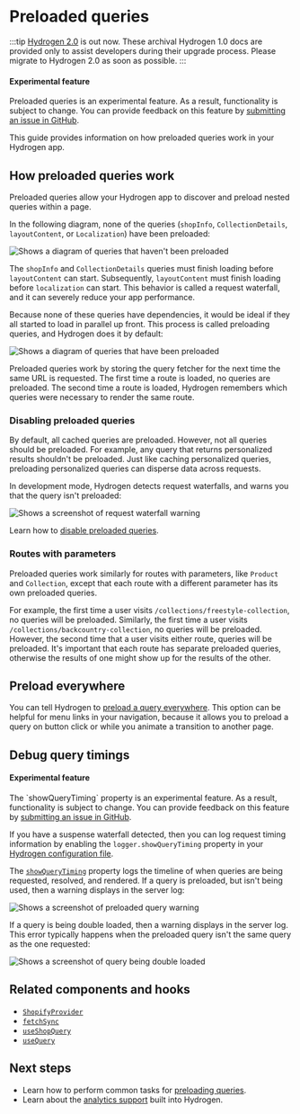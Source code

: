 # Preloaded queries


:::tip
[Hydrogen 2.0](https://hydrogen.shopify.dev) is out now. These archival Hydrogen 1.0 docs are provided only to assist developers during their upgrade process. Please migrate to Hydrogen 2.0 as soon as possible.
:::



<aside class="note beta">
<h4>Experimental feature</h4>

<p>Preloaded queries is an experimental feature. As a result, functionality is subject to change. You can provide feedback on this feature by <a href="https://github.com/Shopify/hydrogen/issues">submitting an issue in GitHub</a>.</p>

</aside>

This guide provides information on how preloaded queries work in your Hydrogen app.

## How preloaded queries work

Preloaded queries allow your Hydrogen app to discover and preload nested queries within a page.

In the following diagram, none of the queries (`shopInfo`, `CollectionDetails`, `layoutContent`, or `Localization`) have been preloaded:

![Shows a diagram of queries that haven't been preloaded](https://shopify.dev/assets/custom-storefronts/hydrogen/preload-queries-none-set.png)

The `shopInfo` and `CollectionDetails` queries must finish loading before `layoutContent` can start. Subsequently, `layoutContent` must finish loading before `localization` can start. This behavior is called a request waterfall, and it can severely reduce your app performance.

Because none of these queries have dependencies, it would be ideal if they all started to load in parallel up front. This process is called preloading queries, and Hydrogen does it by default:

![Shows a diagram of queries that have been preloaded](https://shopify.dev/assets/custom-storefronts/hydrogen/preload-queries-set.png)

Preloaded queries work by storing the query fetcher for the next time the same URL is requested. The first time a route is loaded, no queries are preloaded. The second time a route is loaded, Hydrogen remembers which queries were necessary to render the same route.

### Disabling preloaded queries

By default, all cached queries are preloaded. However, not all queries should be preloaded. For example, any query that returns personalized results shouldn't be preloaded. Just like caching personalized queries, preloading personalized queries can disperse data across requests.

In development mode, Hydrogen detects request waterfalls, and warns you that the query isn't preloaded:

![Shows a screenshot of request waterfall warning](https://shopify.dev/assets/custom-storefronts/hydrogen/suspense-waterfall.png)

Learn how to [disable preloaded queries](/tutorials/querying/preload-queries.md#disable-preloaded-queries).

### Routes with parameters

Preloaded queries work similarly for routes with parameters, like `Product` and `Collection`, except that each route with a different parameter has its own preloaded queries.

For example, the first time a user visits `/collections/freestyle-collection`, no queries will be preloaded. Similarly, the first time a user visits `/collections/backcountry-collection`, no queries will be preloaded. However, the second time that a user visits either route, queries will be preloaded. It's important that each route has separate preloaded queries, otherwise the results of one might show up for the results of the other.

## Preload everywhere

You can tell Hydrogen to [preload a query everywhere](/tutorials/querying/preload-queries.md#preload-everywhere). This option can be helpful for menu links in your navigation, because it allows you to preload a query on button click or while you animate a transition to another page.

## Debug query timings

<aside class="note beta">
<h4>Experimental feature</h4>

<p>The `showQueryTiming` property is an experimental feature. As a result, functionality is subject to change. You can provide feedback on this feature by <a href="https://github.com/Shopify/hydrogen/issues">submitting an issue in GitHub</a>.</p>

</aside>

If you have a suspense waterfall detected, then you can log request timing information by enabling the `logger.showQueryTiming` property in your [Hydrogen configuration file](/tutorials/configuration/index.md#logger).

The [`showQueryTiming`](/tutorials/configuration/index.md#logger) property logs the timeline of when queries are being requested, resolved, and rendered. If a query is preloaded, but isn't being used, then a warning displays in the server log:

![Shows a screenshot of preloaded query warning](https://shopify.dev/assets/custom-storefronts/hydrogen/preload-query-warning.png)

If a query is being double loaded, then a warning displays in the server log. This error typically happens when the preloaded query isn't the same query as the one requested:

![Shows a screenshot of query being double loaded](https://shopify.dev/assets/custom-storefronts/hydrogen/double-loaded-query.png)

## Related components and hooks

- [`ShopifyProvider`](/components/global/shopifyprovider/)
- [`fetchSync`](/hooks/global/fetchsync/)
- [`useShopQuery`](/hooks/global/useshopquery/)
- [`useQuery`](/hooks/global/usequery/)

## Next steps

- Learn how to perform common tasks for [preloading queries](/tutorials/querying/preload-queries/).
- Learn about the [analytics support](/tutorials/analytics/) built into Hydrogen.
